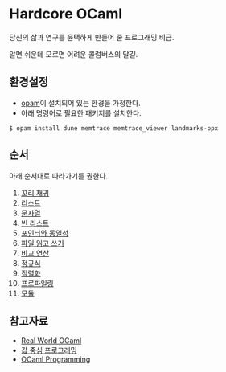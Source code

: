 # Hardcore OCaml
당신의 삶과 연구를 윤택하게 만들어 줄 프로그래밍 비급.

알면 쉬운데 모르면 어려운 콜럼버스의 달걀.

## 환경설정
- [opam](https://opam.ocaml.org)이 설치되어 있는 환경을 가정한다.
- 아래 명령어로 필요한 패키지를 설치한다.
```console
$ opam install dune memtrace memtrace_viewer landmarks-ppx
```

## 순서
아래 순서대로 따라가기를 권한다.

1. [꼬리 재귀](tail-recursion/)
2. [리스트](list/)
3. [문자열](string/)
4. [빈 리스트](empty/)
5. [포인터와 동일성](equality/)
6. [파일 읽고 쓰기](file-io/)
7. [비교 연산](compare/)
8. [정규식](regexp/)
9. [직렬화](serialize/)
10. [프로파일링](profiling/)
11. [모듈](module/)

## 참고자료
- [Real World OCaml](https://dev.realworldocaml.org/)
- [값 중심 프로그래밍](doc/value.pdf)
- [OCaml Programming](https://cs3110.github.io/textbook/cover.html#)
